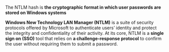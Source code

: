 The NTLM hash is **the cryptographic format in which user passwords are stored on Windows systems**

**Windows New Technology LAN Manager (NTLM)** is a suite of security protocols offered by Microsoft to authenticate users’ identity and protect the integrity and confidentiality of their activity. At its core, NTLM is a **single sign on (SSO)** tool that relies on **a challenge-response protocol** to confirm the user without requiring them to submit a password.